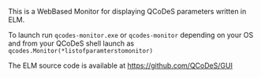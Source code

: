 This is a WebBased Monitor for displaying QCoDeS
parameters written in ELM.

To launch run `qcodes-monitor.exe` or `qcodes-monitor` depending on your OS
and from your QCoDeS shell launch as
`qcodes.Monitor(*listofparamterstomonitor)`

The ELM source code is available at
https://github.com/QCoDeS/GUI
